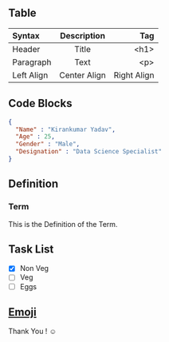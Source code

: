 <h2 name='table'> Table </h2>

| Syntax     | Description  | Tag         |
| :---       |    :----:    | ---:        |
| Header     | Title        | \<h1\>        |
| Paragraph  | Text         | \<p\>         |
| Left Align | Center Align | Right Align |

<h2 name='code'> Code Blocks </h2>

```JSON
{
  "Name" : "Kirankumar Yadav",
  "Age" : 25,
  "Gender" : "Male",
  "Designation" : "Data Science Specialist"
}
```

<h2 name='def'> Definition </h2>

### Term

This is the Definition of the Term.

<h2 name='task'> Task List </h2>

- [x] Non Veg
- [ ] Veg
- [ ] Eggs

<a href="https://github.com/KIRANKUMAR7296/Emoji"><h2 name='emoji'> Emoji </h2></a>

Thank You ! :relaxed:
